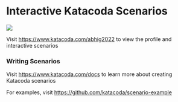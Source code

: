 # Interactive Katacoda Scenarios

[![](http://shields.katacoda.com/katacoda/abhig2022/count.svg)](https://www.katacoda.com/abhig2022 "Get your profile on Katacoda.com")

Visit https://www.katacoda.com/abhig2022 to view the profile and interactive scenarios

### Writing Scenarios
Visit https://www.katacoda.com/docs to learn more about creating Katacoda scenarios

For examples, visit https://github.com/katacoda/scenario-example
